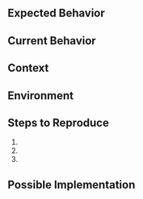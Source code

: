 <!--- Provide a general summary of the issue in the Title above -->

## Expected Behavior
<!--- Tell us what should happen -->

## Current Behavior
<!--- Tell us what happens instead of the expected behavior -->

## Context
<!--- How has this issue affected you? What are you trying to accomplish? -->
<!--- Providing context helps us come up with a solution that is most useful in the real world -->

## Environment
<!--- Tell us the Operating System, RESTHeart version, MongoDB version -->
<!-- Attach relevant files like logs, restheart.yml, security.yml  -->

## Steps to Reproduce
<!--- Provide a link to a live example, or an unambiguous set of steps to -->
<!--- reproduce this bug. Include code to reproduce, if relevant -->
1.
2.
3.

## Possible Implementation
<!--- Not obligatory, but suggest an idea for implementing addition or change -->

